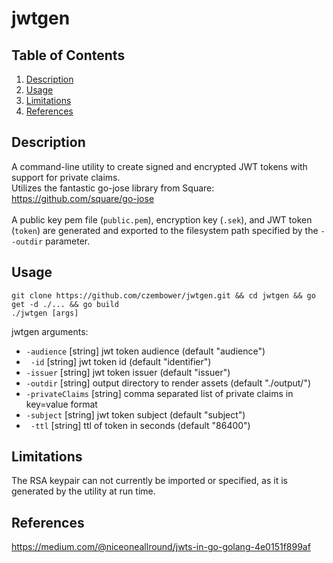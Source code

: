 # jwtgen

## Table of Contents

1. [Description](#description)
1. [Usage](#usage)
1. [Limitations](#limitations)
1. [References](#references)

## Description

A command-line utility to create signed and encrypted JWT tokens with support for private claims. \
Utilizes the fantastic go-jose library from Square: https://github.com/square/go-jose \
\
A public key pem file (`public.pem`), encryption key (`.sek`), and JWT token (`token`) are generated and exported to the filesystem path specified by the ```--outdir``` parameter.

## Usage

```git clone https://github.com/czembower/jwtgen.git && cd jwtgen && go get -d ./... && go build```\
```./jwtgen [args]```

jwtgen arguments:
*  `-audience` \[string\]
    	jwt token audience (default "audience")
* ` -id` \[string\]
    	jwt token id (default "identifier")
*  `-issuer` \[string\]
    	jwt token issuer (default "issuer")
*  `-outdir` \[string\]
    	output directory to render assets (default "./output/")
*  `-privateClaims` \[string\]
    	comma separated list of private claims in key=value format
* `-subject` \[string\]
    	jwt token subject (default "subject")
* ` -ttl` \[string\]
    	ttl of token in seconds (default "86400")

## Limitations

The RSA keypair can not currently be imported or specified, as it is generated by the utility at run time.

## References
https://medium.com/@niceoneallround/jwts-in-go-golang-4e0151f899af